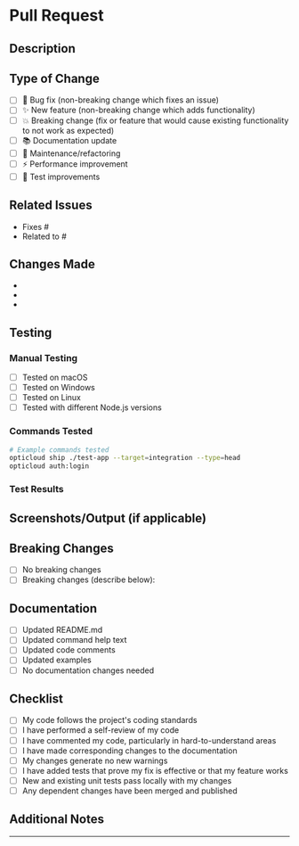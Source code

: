 # Pull Request

## Description
<!-- Provide a brief description of what this PR does -->

## Type of Change
<!-- Mark the relevant option with an "x" -->
- [ ] 🐛 Bug fix (non-breaking change which fixes an issue)
- [ ] ✨ New feature (non-breaking change which adds functionality)
- [ ] 💥 Breaking change (fix or feature that would cause existing functionality to not work as expected)
- [ ] 📚 Documentation update
- [ ] 🔧 Maintenance/refactoring
- [ ] ⚡ Performance improvement
- [ ] 🧪 Test improvements

## Related Issues
<!-- Link to related issues using "Fixes #issue_number" or "Closes #issue_number" -->
- Fixes #
- Related to #

## Changes Made
<!-- List the main changes made in this PR -->
- 
- 
- 

## Testing
<!-- Describe how you tested your changes -->

### Manual Testing
- [ ] Tested on macOS
- [ ] Tested on Windows  
- [ ] Tested on Linux
- [ ] Tested with different Node.js versions

### Commands Tested
<!-- List the commands you tested -->
```bash
# Example commands tested
opticloud ship ./test-app --target=integration --type=head
opticloud auth:login
```

### Test Results
<!-- Paste relevant test output or describe test results -->

## Screenshots/Output (if applicable)
<!-- Add screenshots or command output if visual changes or new CLI output -->

## Breaking Changes
<!-- If this is a breaking change, describe what users need to do to migrate -->
- [ ] No breaking changes
- [ ] Breaking changes (describe below):

## Documentation
<!-- Check all that apply -->
- [ ] Updated README.md
- [ ] Updated command help text
- [ ] Updated code comments
- [ ] Updated examples
- [ ] No documentation changes needed

## Checklist
<!-- Mark completed items with an "x" -->
- [ ] My code follows the project's coding standards
- [ ] I have performed a self-review of my code
- [ ] I have commented my code, particularly in hard-to-understand areas
- [ ] I have made corresponding changes to the documentation
- [ ] My changes generate no new warnings
- [ ] I have added tests that prove my fix is effective or that my feature works
- [ ] New and existing unit tests pass locally with my changes
- [ ] Any dependent changes have been merged and published

## Additional Notes
<!-- Add any additional notes, concerns, or context about this PR -->

---

<!-- 
For Maintainers:
- Review the code changes carefully
- Test manually if needed
- Check that documentation is updated
- Ensure CI passes
- Consider impact on users and existing workflows
-->